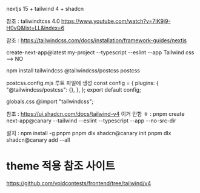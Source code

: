 nextjs 15 + tailwind 4 + shadcn

참조 : taliwindtcss 4.0
https://www.youtube.com/watch?v=7IK9j9-H0vQ&list=LL&index=6

참조 : https://tailwindcss.com/docs/installation/framework-guides/nextjs

create-next-app@latest my-project --typescript --eslint --app
Tailwind css --> NO

npm install tailwindcss @tailwindcss/postcss postcss

postcss.config.mjs 루트 파일에 생성
const config = {
plugins: {
"@tailwindcss/postcss": {},
},
};
export default config;

globals.css
@import "tailwindcss";

참조 : https://ui.shadcn.com/docs/tailwind-v4
이거 안함 ㅎ : pnpm create next-app@canary --tailwind --eslint --typescript --app --no-src-dir

설치 : npm install -g pnpm
pnpm dlx shadcn@canary init
pnpm dlx shadcn@canary add --all

# theme 적용 참조 사이트

https://github.com/voidcontests/frontend/tree/tailwind/v4

